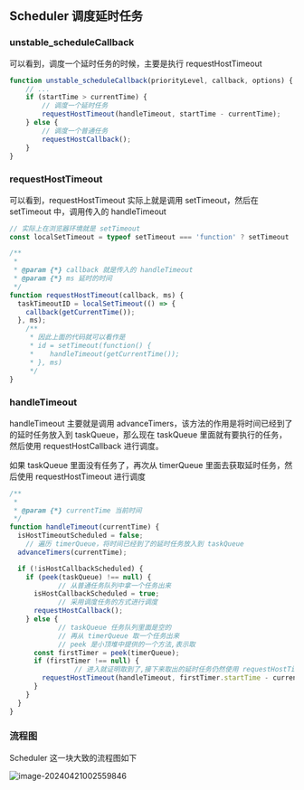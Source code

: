 ## Scheduler 调度延时任务

### unstable_scheduleCallback

可以看到，调度一个延时任务的时候，主要是执行 requestHostTimeout

```js
function unstable_scheduleCallback(priorityLevel, callback, options) {
    // ...
    if (startTime > currentTime) {
        // 调度一个延时任务
        requestHostTimeout(handleTimeout, startTime - currentTime);
    } else {
        // 调度一个普通任务
        requestHostCallback();
    }
}
```

### requestHostTimeout

可以看到，requestHostTimeout 实际上就是调用 setTimeout，然后在 setTimeout 中，调用传入的 handleTimeout

```js
// 实际上在浏览器环境就是 setTimeout
const localSetTimeout = typeof setTimeout === 'function' ? setTimeout : null;

/**
 * 
 * @param {*} callback 就是传入的 handleTimeout
 * @param {*} ms 延时的时间
 */
function requestHostTimeout(callback, ms) {
  taskTimeoutID = localSetTimeout(() => {
    callback(getCurrentTime());
  }, ms);
	/**
	 * 因此上面的代码就可以看作是
	 * id = setTimeout(function() {
	 *    handleTimeout(getCurrentTime());
	 * }, ms)
	 */
}
```

### handleTimeout

handleTimeout 主要就是调用 advanceTimers，该方法的作用是将时间已经到了的延时任务放入到 taskQueue，那么现在 taskQueue 里面就有要执行的任务，然后使用 requestHostCallback 进行调度。

如果 taskQueue 里面没有任务了，再次从 timerQueue 里面去获取延时任务，然后使用 requestHostTimeout 进行调度

```js
/**
 * 
 * @param {*} currentTime 当前时间
 */
function handleTimeout(currentTime) {
  isHostTimeoutScheduled = false;
	// 遍历 timerQueue，将时间已经到了的延时任务放入到 taskQueue
  advanceTimers(currentTime);

  if (!isHostCallbackScheduled) {
    if (peek(taskQueue) !== null) {
			// 从普通任务队列中拿一个任务出来
      isHostCallbackScheduled = true;
			// 采用调度任务的方式进行调度
      requestHostCallback();
    } else {
			// taskQueue 任务队列里面是空的
			// 再从 timerQueue 取一个任务出来
			// peek 是小顶堆中提供的一个方法,表示取
      const firstTimer = peek(timerQueue);
      if (firstTimer !== null) {
				// 进入就证明取到了,接下来取出的延时任务仍然使用 requestHostTimeout 进行调度
        requestHostTimeout(handleTimeout, firstTimer.startTime - currentTime);
      }
    }
  }
}
```

### 流程图

Scheduler 这一块大致的流程图如下

![image-20240421002559846](https://chen-1320883525.cos.ap-chengdu.myqcloud.com/img/image-20240421002559846.png)